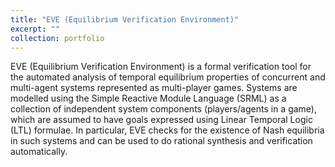 ```yaml
---
title: "EVE (Equilibrium Verification Environment)"
excerpt: ""
collection: portfolio
---
```


EVE (Equilibrium Verification Environment) is a formal verification tool for the automated analysis of temporal equilibrium properties of concurrent and multi-agent systems represented as multi-player games. Systems are modelled using the Simple Reactive Module Language (SRML) as a collection of independent system components (players/agents in a game), which are assumed to have goals expressed using Linear Temporal Logic (LTL) formulae. In particular, EVE checks for the existence of Nash equilibria in such systems and can be used to do rational synthesis and verification automatically.
